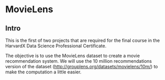 # MovieLens

## Intro
This is the first of two projects that are required for the final course in the HarvardX Data Science Professional Certificate.

The objective is to use the MovieLens dataset to create a movie recommendation system. We will use the 10 million recommendations version of the dataset (http://grouplens.org/datasets/movielens/10m/) to make the computation a little easier.

